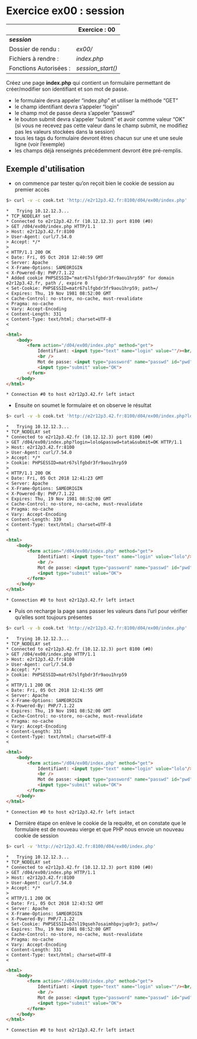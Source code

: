 # Exercice ex00 : session
|| Exercice : 00 |
|---------------|--|
|***session***
|Dossier de rendu : | *ex00/*     |
|Fichiers à rendre :| *index.php*	|
|Fonctions Autorisées :| *session_start()* |


Créez une page **index.php** qui contient un formulaire permettant de créer/modifier son identifiant et son mot de passe. 

 - le formulaire devra appeler “index.php” et utiliser la méthode “GET” 
 -  le champ identifiant devra s’appeler “login” 
 -  le champ mot de passe devra s’appeler “passwd” 
 -  le bouton submit devra s’appeler “submit” et avoir comme valeur “OK” (si vous ne recevez pas cette valeur dans le champ submit, ne modifiez pas les valeurs stockées dans la session) 
 -  tous les tags du formulaire devront êtres chacun sur une et une seule ligne (voir l’exemple)
 -  les champs déjà renseignés précédemment devront être pré-remplis.

## Exemple d'utilisation


- on commence par tester qu’on reçoit bien le cookie de session au premier accès
```zsh
$> curl -v -c cook.txt 'http://e2r12p3.42.fr:8100/d04/ex00/index.php'
```
```shell
*   Trying 10.12.12.3...
* TCP_NODELAY set
* Connected to e2r12p3.42.fr (10.12.12.3) port 8100 (#0)
> GET /d04/ex00/index.php HTTP/1.1
> Host: e2r12p3.42.fr:8100
> User-Agent: curl/7.54.0
> Accept: */*
>
< HTTP/1.1 200 OK
< Date: Fri, 05 Oct 2018 12:40:59 GMT
< Server: Apache
< X-Frame-Options: SAMEORIGIN
< X-Powered-By: PHP/7.1.22
* Added cookie PHPSESSID="matr67slfgbdr3fr9aou1hrp59" for domain e2r12p3.42.fr, path /, expire 0
< Set-Cookie: PHPSESSID=matr67slfgbdr3fr9aou1hrp59; path=/
< Expires: Thu, 19 Nov 1981 08:52:00 GMT
< Cache-Control: no-store, no-cache, must-revalidate
< Pragma: no-cache
< Vary: Accept-Encoding
< Content-Length: 331
< Content-Type: text/html; charset=UTF-8
<
```
```html
<html>
    <body>
        <form action="/d04/ex00/index.php" method="get">
            Identifiant: <input type="text" name="login" value=""/><br/>
            <br />
            Mot de passe: <input type="password" name="passwd" id="pwd" value=""/>
            <input type="submit" value="OK">
        </form>
    </body>
</html>
```
```shell
* Connection #0 to host e2r12p3.42.fr left intact
```

- Ensuite on soumet le formulaire et on observe le résultat

```zsh
$> curl -v -b cook.txt 'http://e2r12p3.42.fr:8100/d04/ex00/index.php?login=lolo&passwd=tata&submit=OK'
```
```shell
*   Trying 10.12.12.3...
* TCP_NODELAY set
* Connected to e2r12p3.42.fr (10.12.12.3) port 8100 (#0)
> GET /d04/ex00/index.php?login=lolo&passwd=tata&submit=OK HTTP/1.1
> Host: e2r12p3.42.fr:8100
> User-Agent: curl/7.54.0
> Accept: */*
> Cookie: PHPSESSID=matr67slfgbdr3fr9aou1hrp59
>
< HTTP/1.1 200 OK
< Date: Fri, 05 Oct 2018 12:41:23 GMT
< Server: Apache
< X-Frame-Options: SAMEORIGIN
< X-Powered-By: PHP/7.1.22
< Expires: Thu, 19 Nov 1981 08:52:00 GMT
< Cache-Control: no-store, no-cache, must-revalidate
< Pragma: no-cache
< Vary: Accept-Encoding
< Content-Length: 339
< Content-Type: text/html; charset=UTF-8
<
```
```html
<html>
    <body>
        <form action="/d04/ex00/index.php" method="get">
            Identifiant: <input type="text" name="login" value="lolo"/><br/>
            <br />
            Mot de passe: <input type="password" name="passwd" id="pwd" value="tata"/>
            <input type="submit" value="OK">
        </form>
    </body>
</html>
```
```shell
* Connection #0 to host e2r12p3.42.fr left intact
```

- Puis on recharge la page sans passer les valeurs dans l’url pour vérifier qu’elles sont toujours présentes

```zsh
$> curl -v -b cook.txt 'http://e2r12p3.42.fr:8100/d04/ex00/index.php'
```
```shell
*   Trying 10.12.12.3...
* TCP_NODELAY set
* Connected to e2r12p3.42.fr (10.12.12.3) port 8100 (#0)
> GET /d04/ex00/index.php HTTP/1.1
> Host: e2r12p3.42.fr:8100
> User-Agent: curl/7.54.0
> Accept: */*
> Cookie: PHPSESSID=matr67slfgbdr3fr9aou1hrp59
>
< HTTP/1.1 200 OK
< Date: Fri, 05 Oct 2018 12:41:55 GMT
< Server: Apache
< X-Frame-Options: SAMEORIGIN
< X-Powered-By: PHP/7.1.22
< Expires: Thu, 19 Nov 1981 08:52:00 GMT
< Cache-Control: no-store, no-cache, must-revalidate
< Pragma: no-cache
< Vary: Accept-Encoding
< Content-Length: 331
< Content-Type: text/html; charset=UTF-8
<
```
```html
<html>
    <body>
        <form action="/d04/ex00/index.php" method="get">
            Identifiant: <input type="text" name="login" value="lolo"/><br/>
            <br />
            Mot de passe: <input type="password" name="passwd" id="pwd" value="tata"/>
            <input type="submit" value="OK">
        </form>
    </body>
</html>
```
```shell
* Connection #0 to host e2r12p3.42.fr left intact
```

- Dernière étape on enlève le cookie de la requête, et on constate que le formulaire est de nouveau vierge et que PHP nous envoie un nouveau cookie de session

```zsh
$> curl -v 'http://e2r12p3.42.fr:8100/d04/ex00/index.php'
```
```shell
*   Trying 10.12.12.3...
* TCP_NODELAY set
* Connected to e2r12p3.42.fr (10.12.12.3) port 8100 (#0)
> GET /d04/ex00/index.php HTTP/1.1
> Host: e2r12p3.42.fr:8100
> User-Agent: curl/7.54.0
> Accept: */*
>
< HTTP/1.1 200 OK
< Date: Fri, 05 Oct 2018 12:43:52 GMT
< Server: Apache
< X-Frame-Options: SAMEORIGIN
< X-Powered-By: PHP/7.1.22
< Set-Cookie: PHPSESSID=b7nl19qseh7osaimhbpvjup9r3; path=/
< Expires: Thu, 19 Nov 1981 08:52:00 GMT
< Cache-Control: no-store, no-cache, must-revalidate
< Pragma: no-cache
< Vary: Accept-Encoding
< Content-Length: 331
< Content-Type: text/html; charset=UTF-8
<
```
```html
<html>
    <body>
        <form action="/d04/ex00/index.php" method="get">
            Identifiant: <input type="text" name="login" value=""/><br/>
            <br />
            Mot de passe: <input type="password" name="passwd" id="pwd" value=""/>
            <input type="submit" value="OK">
        </form>
    </body>
</html>
```
```shell
* Connection #0 to host e2r12p3.42.fr left intact
```

